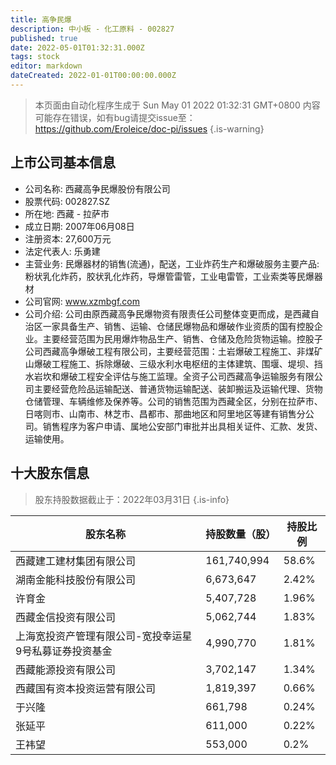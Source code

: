 ```yaml
---
title: 高争民爆
description: 中小板 - 化工原料 - 002827
published: true
date: 2022-05-01T01:32:31.000Z
tags: stock
editor: markdown
dateCreated: 2022-01-01T00:00:00.000Z
---
```


> 本页面由自动化程序生成于 Sun May 01 2022 01:32:31 GMT+0800
> 内容可能存在错误，如有bug请提交issue至：https://github.com/Eroleice/doc-pi/issues
{.is-warning}

## 上市公司基本信息
- 公司名称: 西藏高争民爆股份有限公司
- 股票代码: 002827.SZ
- 所在地: 西藏 - 拉萨市
- 成立日期: 2007年06月08日
- 注册资本: 27,600万元
- 法定代表人: 乐勇建
- 主营业务: 民爆器材的销售(流通)，配送，工业炸药生产和爆破服务主要产品:粉状乳化炸药，胶状乳化炸药，导爆管雷管，工业电雷管，工业索类等民爆器材
- 公司官网: www.xzmbgf.com
- 公司介绍: 公司由原西藏高争民爆物资有限责任公司整体变更而成，是西藏自治区一家具备生产、销售、运输、仓储民爆物品和爆破作业资质的国有控股企业。主要经营范围为民用爆炸物品生产、销售、仓储及危险货物运输。控股子公司西藏高争爆破工程有限公司，主要经营范围：土岩爆破工程施工、非煤矿山爆破工程施工、拆除爆破、三级水利水电枢纽的主体建筑、围堰、堤坝、挡水岩坎和爆破工程安全评估与施工监理。全资子公司西藏高争运输服务有限公司主要经营危险品运输配送、普通货物运输配送、装卸搬运及运输代理、货物仓储管理、车辆维修及保养等。公司的销售范围为西藏全区，分别在拉萨市、日喀则市、山南市、林芝市、昌都市、那曲地区和阿里地区等建有销售分公司。销售程序为客户申请、属地公安部门审批并出具相关证件、汇款、发货、运输使用。


## 十大股东信息
> 股东持股数据截止于：2022年03月31日
{.is-info}

| 股东名称 | 持股数量（股） | 持股比例 |
| --- | --- | --- |
| 西藏建工建材集团有限公司 | 161,740,994 | 58.6% |
| 湖南金能科技股份有限公司 | 6,673,647 | 2.42% |
| 许育金 | 5,407,728 | 1.96% |
| 西藏金信投资有限公司 | 5,062,744 | 1.83% |
| 上海宽投资产管理有限公司-宽投幸运星9号私募证券投资基金 | 4,990,770 | 1.81% |
| 西藏能源投资有限公司 | 3,702,147 | 1.34% |
| 西藏国有资本投资运营有限公司 | 1,819,397 | 0.66% |
| 于兴隆 | 661,798 | 0.24% |
| 张延平 | 611,000 | 0.22% |
| 王袆望 | 553,000 | 0.2% |




